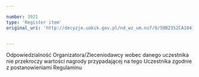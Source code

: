 ```yaml
---

number: 3921
type: 'Register item'
original_uri: 'http://decyzje.uokik.gov.pl/nd_wz_um.nsf/0/50B2352CA1041356C1257AA70041E213?OpenDocument'


---
```


Odpowiedzialność Organizatora/Zleceniodawcy wobec danego uczestnika nie przekroczy wartości nagrody przypadającej na tego Uczestnika zgodnie z postanowieniami Regulaminu
